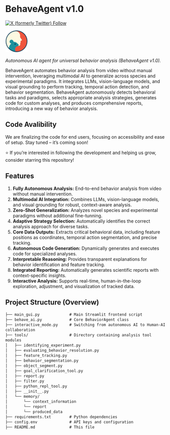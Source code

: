 # BehaveAgent v1.0
[![X (formerly Twitter) Follow](https://img.shields.io/twitter/follow/BehaveAIAgent?style=plastic&color=orange)](https://twitter.com/BehaveAIAgent)

<img src="assets/logo.png" width="70">

*Autonomous AI agent for universal behavior analysis (BehaveAgent v1.0).*

BehaveAgent automates behavior analysis from video without manual intervention, leveraging multimodal AI to generalize across species and experimental paradigms. It integrates LLMs, vision-language models, and visual grounding to perform tracking, temporal action detection, and behavior segmentation. BehaveAgent autonomously detects behavioral tasks and paradigms, selects appropriate analysis strategies, generates code for custom analyses, and produces comprehensive reports, introducing a new way of behavior analysis.

## Code Avalibility
We are finalizing the code for end users, focusing on accessibility and ease of setup. Stay tuned – it’s coming soon!

⭐ If you’re interested in following the development and helping us grow, consider starring this repository!

## Features

1. **Fully Autonomous Analysis:** End-to-end behavior analysis from video without manual intervention.
2. **Multimodal AI Integration:** Combines LLMs, vision-language models, and visual grounding for robust, context-aware analysis.
3. **Zero-Shot Generalization:** Analyzes novel species and experimental paradigms without additional fine-tunning.
4. **Adaptive Strategy Selection:** Automatically identifies the correct analysis approach for diverse tasks.
5. **Core Data Outputs:** Extracts critical behavioral data, including feature positions as coordinates, temporal action segmentation, and precise tracking.
6. **Autonomous Code Generation:** Dynamically generates and executes code for specialized analyses.
7. **Interpretable Reasoning:** Provides transparent explanations for behavior identification and feature tracking.
8. **Integrated Reporting:** Automatically generates scientific reports with context-specific insights.
9. **Interactive Analysis:** Supports real-time, human-in-the-loop exploration, adjustment, and visualization of tracked data.


## Project Structure (Overview)

```
├── main_gui.py             # Main Streamlit frontend script
├── behave_ai.py            # Core BehaviorAgent class
├── interactive_mode.py     # Switching from autonomous AI to Human-AI collaboration
├── tools/                  # Directory containing analysis tool modules
│   ├── identifying_experiment.py
│   ├── evaluating_behavior_resolution.py
│   ├── feature_tracking.py
│   ├── behavior_segmentation.py
│   ├── object_segment.py
│   ├── goal_clarification_tool.py   
│   ├── report.py
│   ├── filter.py             
│   ├── python_repl_tool.py   
│   ├── __init__.py
│   └── memory/               
│       └── context_information
│       └── report
│       └── produced_data
├── requirements.txt        # Python dependencies
├── config.env              # API keys and configuration 
├── README.md               # This file
```


